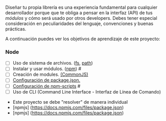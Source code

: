 Diseñar tu propia librería es una experiencia fundamental para cualquier
desarrollador porque que te obliga a pensar en la interfaz (API) de tus
_módulos_ y cómo será usado por otros developers. Debes tener especial
consideración en peculiaridades del lenguaje, convenciones y buenas prácticas.

A continuación puedes ver los objetivos de aprendizaje de este proyecto:

### Node

- [ ] Uso de sistema de archivos. ([fs](https://nodejs.org/api/fs.html), [path](https://nodejs.org/api/path.html))
- [ ] Instalar y usar módulos. ([npm](https://www.npmjs.c/)) #
- [ ] Creación de modules. [(CommonJS)](https://nodejs.org/docs/latest-v0.10.x/api/modules.html)
- [ ] [Configuración de package.json.](https://docs.npmjs.com/files/package.json)
- [ ] [Configuración de npm-scripts](https://docs.npmjs.com/m/scripts) #
- [ ] Uso de CLI (Command Line Interface - Interfaz de Línea de Comando)

- Este proyecto se debe "resolver" de manera individual
- [npmjs] (https://docs.npmjs.com/files/package.json)
- [npmjs] (https://docs.npmjs.com/files/package.json)
